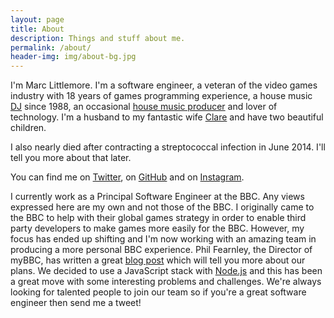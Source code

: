 ```yaml
---
layout: page
title: About
description: Things and stuff about me.
permalink: /about/
header-img: img/about-bg.jpg
---
```


I'm Marc Littlemore. I'm a software engineer, a veteran of the video games industry with 18 years of games programming experience, a house music [DJ](http://www.djcruze.co.uk) since 1988, an occasional [house music producer](http://soundcloud.com/djcruze) and lover of technology. I'm a husband to my fantastic wife [Clare](http://www.chlittle.com) and have two beautiful children.

I also nearly died after contracting a streptococcal infection in June 2014. I'll tell you more about that later.

You can find me on [Twitter](https://www.twitter.com/marclittlemore), on [GitHub](https://www.github.com/MarcL) and on [Instagram](https://www.instagram.com/marclittlemore).

I currently work as a Principal Software Engineer at the BBC. Any views expressed here are my own and not those of the BBC. I originally came to the BBC to help with their global games strategy in order to enable third party developers to make games more easily for the BBC. However, my focus has ended up shifting and I'm now working with an amazing team in producing a more personal BBC experience. Phil Fearnley, the Director of myBBC, has written a great [blog post](http://www.bbc.co.uk/blogs/aboutthebbc/entries/46a896ea-e587-4c63-ae7e-9781bca58dd3) which will tell you more about our plans. We decided to use a JavaScript stack with [Node.js](https://nodejs.org/en/) and this has been a great move with some interesting problems and challenges. We're always looking for talented people to join our team so if you're a great software engineer then send me a tweet!

